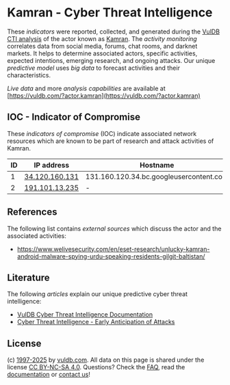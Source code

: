 # Kamran - Cyber Threat Intelligence

These _indicators_ were reported, collected, and generated during the [VulDB CTI analysis](https://vuldb.com/?kb.cti) of the actor known as [Kamran](https://vuldb.com/?actor.kamran). The _activity monitoring_ correlates data from social media, forums, chat rooms, and darknet markets. It helps to determine associated actors, specific activities, expected intentions, emerging research, and ongoing attacks. Our unique _predictive model_ uses _big data_ to forecast activities and their characteristics.

_Live data_ and more _analysis capabilities_ are available at [https://vuldb.com/?actor.kamran](https://vuldb.com/?actor.kamran)

## IOC - Indicator of Compromise

These _indicators of compromise_ (IOC) indicate associated network resources which are known to be part of research and attack activities of Kamran.

ID | IP address | Hostname | Campaign | Confidence
-- | ---------- | -------- | -------- | ----------
1 | [34.120.160.131](https://vuldb.com/?ip.34.120.160.131) | 131.160.120.34.bc.googleusercontent.com | - | Medium
2 | [191.101.13.235](https://vuldb.com/?ip.191.101.13.235) | - | - | High

## References

The following list contains _external sources_ which discuss the actor and the associated activities:

* https://www.welivesecurity.com/en/eset-research/unlucky-kamran-android-malware-spying-urdu-speaking-residents-gilgit-baltistan/

## Literature

The following _articles_ explain our unique predictive cyber threat intelligence:

* [VulDB Cyber Threat Intelligence Documentation](https://vuldb.com/?kb.cti)
* [Cyber Threat Intelligence - Early Anticipation of Attacks](https://www.scip.ch/en/?labs.20201022)

## License

(c) [1997-2025](https://vuldb.com/?kb.changelog) by [vuldb.com](https://vuldb.com/?kb.about). All data on this page is shared under the license [CC BY-NC-SA 4.0](https://creativecommons.org/licenses/by-nc-sa/4.0/). Questions? Check the [FAQ](https://vuldb.com/?kb.faq), read the [documentation](https://vuldb.com/?kb) or [contact us](https://vuldb.com/?contact)!
